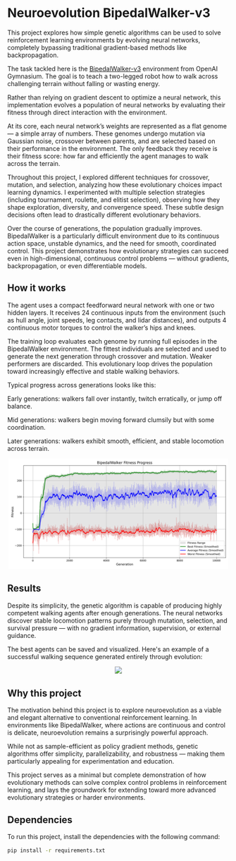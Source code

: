 # Neuroevolution BipedalWalker-v3

This project explores how simple genetic algorithms can be used to solve reinforcement learning environments by evolving neural networks, completely bypassing traditional gradient-based methods like backpropagation.

The task tackled here is the [BipedalWalker-v3](https://gymnasium.farama.org/environments/box2d/bipedal_walker/) environment from OpenAI Gymnasium. The goal is to teach a two-legged robot how to walk across challenging terrain without falling or wasting energy.

Rather than relying on gradient descent to optimize a neural network, this implementation evolves a population of neural networks by evaluating their fitness through direct interaction with the environment.

At its core, each neural network’s weights are represented as a flat genome — a simple array of numbers. These genomes undergo mutation via Gaussian noise, crossover between parents, and are selected based on their performance in the environment. The only feedback they receive is their fitness score: how far and efficiently the agent manages to walk across the terrain.

Throughout this project, I explored different techniques for crossover, mutation, and selection, analyzing how these evolutionary choices impact learning dynamics. I experimented with multiple selection strategies (including tournament, roulette, and elitist selection), observing how they shape exploration, diversity, and convergence speed. These subtle design decisions often lead to drastically different evolutionary behaviors.

Over the course of generations, the population gradually improves. BipedalWalker is a particularly difficult environment due to its continuous action space, unstable dynamics, and the need for smooth, coordinated control. This project demonstrates how evolutionary strategies can succeed even in high-dimensional, continuous control problems — without gradients, backpropagation, or even differentiable models.

## How it works

The agent uses a compact feedforward neural network with one or two hidden layers. It receives 24 continuous inputs from the environment (such as hull angle, joint speeds, leg contacts, and lidar distances), and outputs 4 continuous motor torques to control the walker’s hips and knees.

The training loop evaluates each genome by running full episodes in the BipedalWalker environment. The fittest individuals are selected and used to generate the next generation through crossover and mutation. Weaker performers are discarded. This evolutionary loop drives the population toward increasingly effective and stable walking behaviors.

Typical progress across generations looks like this:

Early generations: walkers fall over instantly, twitch erratically, or jump off balance.

Mid generations: walkers begin moving forward clumsily but with some coordination.

Later generations: walkers exhibit smooth, efficient, and stable locomotion across terrain.

<p align="center"> <img src="assets/figures/fitness-plot.png" width="500"/> </p>

## Results

Despite its simplicity, the genetic algorithm is capable of producing highly competent walking agents after enough generations. The neural networks discover stable locomotion patterns purely through mutation, selection, and survival pressure — with no gradient information, supervision, or external guidance.

The best agents can be saved and visualized. Here's an example of a successful walking sequence generated entirely through evolution:

<p align="center"> <img src="assets/gifs/bipedalwalker.gif" width="400"/> </p>

## Why this project

The motivation behind this project is to explore neuroevolution as a viable and elegant alternative to conventional reinforcement learning. In environments like BipedalWalker, where actions are continuous and control is delicate, neuroevolution remains a surprisingly powerful approach.

While not as sample-efficient as policy gradient methods, genetic algorithms offer simplicity, parallelizability, and robustness — making them particularly appealing for experimentation and education.

This project serves as a minimal but complete demonstration of how evolutionary methods can solve complex control problems in reinforcement learning, and lays the groundwork for extending toward more advanced evolutionary strategies or harder environments.

## Dependencies

To run this project, install the dependencies with the following command:

```bash
pip install -r requirements.txt
```


